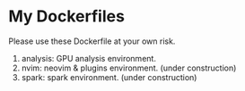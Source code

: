 My Dockerfiles
========================

Please use these Dockerfile at your own risk.

1. analysis: GPU analysis environment.
2. nvim: neovim & plugins environment. (under construction)
3. spark: spark environment. (under construction)
